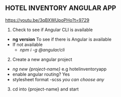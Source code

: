 ## HOTEL INVENTORY ANGULAR APP
https://youtu.be/3qBXWUpoPHo?t=9729


1. Check to see if Angular CLI is available
 - **ng version** To see if there is Angular is available
 - If not available 
   - *npm i -g @angular/cli*

2. Create a new angular project
 - *ng new {project-name}* e.g hotelinventoryapp
 - enable angular routing? Yes
 - stylesheet format -scss *you can choose any*

3. cd into {project-name} and start
